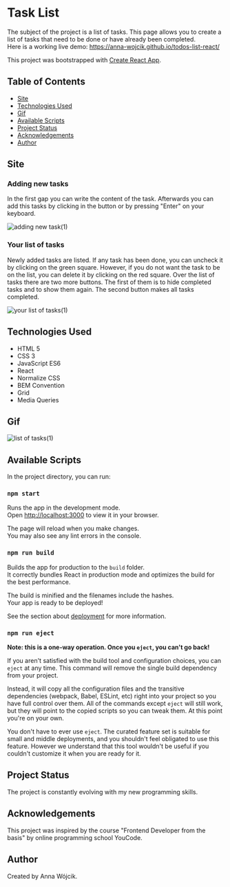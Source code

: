 # Task List
The subject of the project is a list of tasks. This page allows you to create a list of tasks that need to be done or have already been completed.
<br>
Here is a working live demo: https://anna-wojcik.github.io/todos-list-react/

This project was bootstrapped with [Create React App](https://github.com/facebook/create-react-app).

## Table of Contents
* [Site](#site)
* [Technologies Used](#technologies-used)
* [Gif](#gif)
* [Available Scripts](#available-scripts)
* [Project Status](#project-status)
* [Acknowledgements](#acknowledgements)
* [Author](#author)

## Site

### Adding new tasks
In the first gap you can write the content of the task. Afterwards you can add this tasks by clicking in the button or by pressing "Enter" on your keyboard.

![adding new task(1)](https://github.com/anna-wojcik/List-of-tasks/assets/139044927/00765f96-6038-4685-947b-6c35094a9530)

### Your list of tasks
Newly added tasks are listed. If any task has been done, you can uncheck it by clicking on the green square. However, if you do not want the task to be on the list, you can delete it by clicking on the red square. Over the list of tasks there are two more buttons. The first of them is to hide completed tasks and to show them again. The second button makes all tasks completed.
 
![your list of tasks(1)](https://github.com/anna-wojcik/List-of-tasks/assets/139044927/47878029-5d49-426c-8b27-4e0d1904358b)

## Technologies Used
- HTML 5
- CSS 3
- JavaScript ES6
- React
- Normalize CSS
- BEM Convention
- Grid
- Media Queries

## Gif
![list of tasks(1)](https://github.com/anna-wojcik/List-of-tasks/assets/139044927/3a6fbedd-8275-4d64-baec-43652d3116cb)

## Available Scripts

In the project directory, you can run:

### `npm start`

Runs the app in the development mode.\
Open [http://localhost:3000](http://localhost:3000) to view it in your browser.

The page will reload when you make changes.\
You may also see any lint errors in the console.

### `npm run build`

Builds the app for production to the `build` folder.\
It correctly bundles React in production mode and optimizes the build for the best performance.

The build is minified and the filenames include the hashes.\
Your app is ready to be deployed!

See the section about [deployment](https://facebook.github.io/create-react-app/docs/deployment) for more information.

### `npm run eject`

**Note: this is a one-way operation. Once you `eject`, you can't go back!**

If you aren't satisfied with the build tool and configuration choices, you can `eject` at any time. This command will remove the single build dependency from your project.

Instead, it will copy all the configuration files and the transitive dependencies (webpack, Babel, ESLint, etc) right into your project so you have full control over them. All of the commands except `eject` will still work, but they will point to the copied scripts so you can tweak them. At this point you're on your own.

You don't have to ever use `eject`. The curated feature set is suitable for small and middle deployments, and you shouldn't feel obligated to use this feature. However we understand that this tool wouldn't be useful if you couldn't customize it when you are ready for it.
## Project Status
The project is constantly evolving with my new programming skills.

## Acknowledgements
This project was inspired by the course "Frontend Developer from the basis" by online programming school YouCode. 

## Author
Created by Anna Wójcik.
